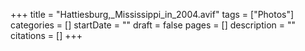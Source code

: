 +++
title = "Hattiesburg,_Mississippi_in_2004.avif"
tags = ["Photos"]
categories = []
startDate = ""
draft = false
pages = []
description = ""
citations = []
+++

